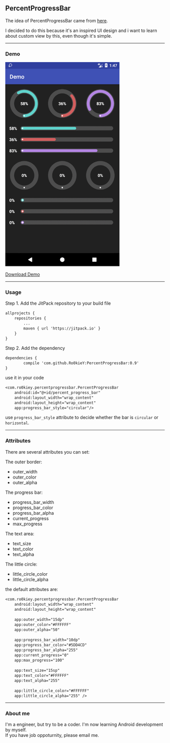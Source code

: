 ## PercentProgressBar

The idea of PercentProgressBar came from [here](https://www.uplabs.com/posts/line-data-visualization-design-concepts).

I decided to do this because it's an inspired UI design and i want to learn about custom view by this, even though it's simple.

****

### Demo

![img](https://github.com/Ro0kieY/PercentProgressBar/blob/master/screenshots/PercentProgressBar.gif?raw=true)

[Download Demo](https://github.com/Ro0kieY/PercentProgressBar)

****

### Usage

Step 1. Add the JitPack repository to your build file

	allprojects {
		repositories {
			...
			maven { url 'https://jitpack.io' }
		}
	}
Step 2. Add the dependency

	dependencies {
	        compile 'com.github.Ro0kieY:PercentProgressBar:0.9'
	}
use it in your code

```
<com.ro0kiey.percentprogressbar.PercentProgressBar
    android:id="@+id/percent_progress_bar"
    android:layout_width="wrap_content"
    android:layout_height="wrap_content"
    app:progress_bar_style="circular"/>
```

use `progress_bar_style` attribute to decide whether the bar is `circular` or `horizontal`.

****

### Attributes

There are several attributes you can set:

The outer border:

* outer_width
* outer_color
* outer_alpha

The progress bar:

* progress_bar_width
* progress_bar_color
* progress_bar_alpha
* current_progress
* max_progress

The text area:

* text_size
* text_color
* text_alpha

The little circle:

* little_circle_color
* little_circle_alpha

the default attributes are:

```
<com.ro0kiey.percentprogressbar.PercentProgressBar
    android:layout_width="wrap_content"
    android:layout_height="wrap_content"

    app:outer_width="15dp"
    app:outer_color="#FFFFFF"
    app:outer_alpha="50"

    app:progress_bar_width="10dp"
    app:progress_bar_color="#5DD4CD"
    app:progress_bar_alpha="255"
    app:current_progress="0"
    app:max_progress="100"

    app:text_size="15sp"
    app:text_color="#FFFFFF"
    app:text_alpha="255"

    app:little_circle_color="#FFFFFF"
    app:little_circle_alpha="255" />
```

****

### About me 

I'm a engineer, but try to be a coder.  I'm now learning Android development by myself.  
If you have job oppoturnity, please email me.

